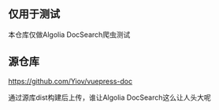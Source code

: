 ## 仅用于测试

本仓库仅做Algolia DocSearch爬虫测试

## 源仓库

https://github.com/Yiov/vuepress-doc

通过源库dist构建后上传，谁让Algolia DocSearch这么让人头大呢

